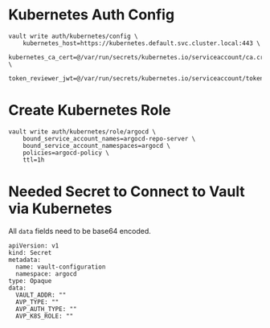 # Kubernetes Auth Config
```
vault write auth/kubernetes/config \
    kubernetes_host=https://kubernetes.default.svc.cluster.local:443 \
    kubernetes_ca_cert=@/var/run/secrets/kubernetes.io/serviceaccount/ca.crt \
    token_reviewer_jwt=@/var/run/secrets/kubernetes.io/serviceaccount/token
```
# Create Kubernetes Role
```
vault write auth/kubernetes/role/argocd \
    bound_service_account_names=argocd-repo-server \
    bound_service_account_namespaces=argocd \
    policies=argocd-policy \
    ttl=1h
```
# Needed Secret to Connect to Vault via Kubernetes
All `data` fields need to be base64 encoded.
```
apiVersion: v1
kind: Secret
metadata:
  name: vault-configuration
  namespace: argocd
type: Opaque
data:
  VAULT_ADDR: ""
  AVP_TYPE: ""
  AVP_AUTH_TYPE: ""
  AVP_K8S_ROLE: ""
```
